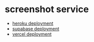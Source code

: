 # screenshot service

- [heroku deployment](https://dashboard.heroku.com/apps/crvouga-screenshot-service)
- [supabase deployment](https://app.supabase.io/project/rcqvjrnexkyfcimdrnri)
- [vercel deployment](https://vercel.com/crvouga/screenshot-service)